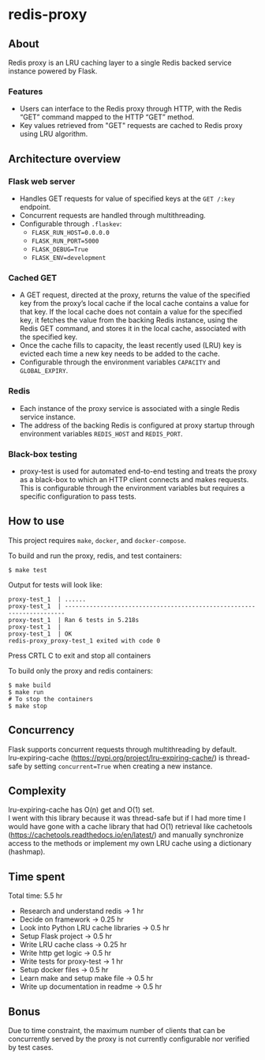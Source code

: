 # redis-proxy
## About
Redis proxy is an LRU caching layer to a single Redis backed service instance powered by Flask.

### Features
* Users can interface to the Redis proxy through HTTP, with the
Redis “GET” command mapped to the HTTP “GET” method.
* Key values retrieved from "GET" requests are cached to Redis proxy using LRU algorithm.

## Architecture overview
### Flask web server
* Handles GET requests for value of specified keys at the `GET /:key` endpoint.
* Concurrent requests are handled through multithreading.
* Configurable through `.flaskev`:
  * `FLASK_RUN_HOST=0.0.0.0`
  * `FLASK_RUN_PORT=5000`
  * `FLASK_DEBUG=True`
  * `FLASK_ENV=development`
### Cached GET
* A GET request, directed at the proxy, returns the value of the specified key from the proxy’s local cache if the local cache
  contains a value for that key. If the local cache does not contain a value for the specified key, it fetches the value from the
  backing Redis instance, using the Redis GET command, and stores it in the local cache, associated with the specified key.
* Once the cache fills to capacity, the least recently used (LRU) key is evicted each time a new key needs to be added to the cache.
* Configurable through the environment variables `CAPACITY` and `GLOBAL_EXPIRY`.
### Redis
* Each instance of the proxy service is associated with a single Redis service instance. 
* The address of the backing Redis is configured at proxy startup
  through environment variables `REDIS_HOST` and `REDIS_PORT`.
### Black-box testing
* proxy-test is used for automated end-to-end testing and treats the proxy as a black-box to which an HTTP client connects and
makes requests. This is configurable through the environment variables but requires a specific configuration to pass tests. 

## How to use
This project requires `make`, `docker`, and `docker-compose`. 

To build and run the proxy, redis, and test containers: 
```
$ make test
```

Output for tests will look like:
```
proxy-test_1  | ......
proxy-test_1  | ----------------------------------------------------------------------
proxy-test_1  | Ran 6 tests in 5.218s
proxy-test_1  | 
proxy-test_1  | OK
redis-proxy_proxy-test_1 exited with code 0
```

Press CRTL C to exit and stop all containers 

To build only the proxy and redis containers: 
```
$ make build
$ make run
# To stop the containers
$ make stop
```

## Concurrency
Flask supports concurrent requests through multithreading by default. \
lru-expiring-cache (https://pypi.org/project/lru-expiring-cache/) is thread-safe by setting `concurrent=True` when
creating a new instance.

## Complexity
lru-expiring-cache has O(n) get and O(1) set.\
I went with this library because it was thread-safe but if I had more time I would have gone with a cache library that had O(1) retrieval like cachetools (https://cachetools.readthedocs.io/en/latest/) and manually synchronize access to the methods or implement my own LRU cache using a dictionary (hashmap). 

## Time spent
Total time: 5.5 hr
* Research and understand redis -> 1 hr
* Decide on framework -> 0.25 hr
* Look into Python LRU cache libraries -> 0.5 hr
* Setup Flask project -> 0.5 hr
* Write LRU cache class -> 0.25 hr
* Write http get logic -> 0.5 hr
* Write tests for proxy-test -> 1 hr
* Setup docker files -> 0.5 hr
* Learn make and setup make file -> 0.5 hr
* Write up documentation in readme -> 0.5 hr

## Bonus
Due to time constraint, the maximum number of clients that can be concurrently served by the proxy is not currently configurable nor verified by test cases.
